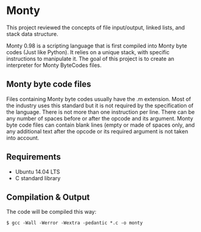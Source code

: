 # Monty
This project reviewed the concepts of file input/output, linked lists, and stack data structure.

Monty 0.98 is a scripting language that is first compiled into Monty byte codes (Just like Python). It relies on a unique stack, with specific instructions to manipulate it. The goal of this project is to create an interpreter for Monty ByteCodes files.

## Monty byte code files

Files containing Monty byte codes usually have the .m extension. Most of the industry uses this standard but it is not required by the specification of the language. There is not more than one instruction per line. There can be any number of spaces before or after the opcode and its argument. Monty byte code files can contain blank lines (empty or made of spaces only, and any additional text after the opcode or its required argument is not taken into account.

## Requirements
- Ubuntu 14.04 LTS
- C standard library

## Compilation & Output
The code will be compiled this way:

`$ gcc -Wall -Werror -Wextra -pedantic *.c -o monty`
